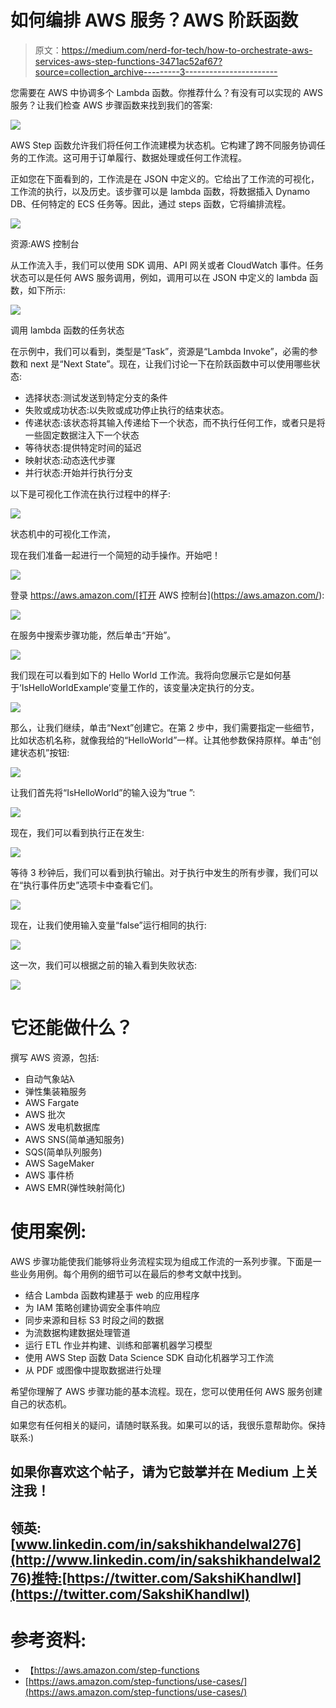 # 如何编排 AWS 服务？AWS 阶跃函数

> 原文：<https://medium.com/nerd-for-tech/how-to-orchestrate-aws-services-aws-step-functions-3471ac52af67?source=collection_archive---------3----------------------->

您需要在 AWS 中协调多个 Lambda 函数。你推荐什么？有没有可以实现的 AWS 服务？让我们检查 AWS 步骤函数来找到我们的答案:

![](img/87a3c2db6458fe0721252fb99d7e0133.png)

AWS Step 函数允许我们将任何工作流建模为状态机。它构建了跨不同服务协调任务的工作流。这可用于订单履行、数据处理或任何工作流程。

正如您在下面看到的，工作流是在 JSON 中定义的。它给出了工作流的可视化，工作流的执行，以及历史。该步骤可以是 lambda 函数，将数据插入 Dynamo DB、任何特定的 ECS 任务等。因此，通过 steps 函数，它将编排流程。

![](img/e488c02c96c549a2c15ddf1b9ad06bc2.png)

资源:AWS 控制台

从工作流入手，我们可以使用 SDK 调用、API 网关或者 CloudWatch 事件。任务状态可以是任何 AWS 服务调用，例如，调用可以在 JSON 中定义的 lambda 函数，如下所示:

![](img/3bb6743c6023860c01a8f66c60fa86a1.png)

调用 lambda 函数的任务状态

在示例中，我们可以看到，类型是“Task”，资源是“Lambda Invoke”，必需的参数和 next 是“Next State”。现在，让我们讨论一下在阶跃函数中可以使用哪些状态:

*   选择状态:测试发送到特定分支的条件
*   失败或成功状态:以失败或成功停止执行的结束状态。
*   传递状态:该状态将其输入传递给下一个状态，而不执行任何工作，或者只是将一些固定数据注入下一个状态
*   等待状态:提供特定时间的延迟
*   映射状态:动态迭代步骤
*   并行状态:开始并行执行分支

以下是可视化工作流在执行过程中的样子:

![](img/326fb5b4964ea1c8a1e978018f26c176.png)

状态机中的可视化工作流，

现在我们准备一起进行一个简短的动手操作。开始吧！

![](img/0babbda0557cf147b43d14f4be4231ad.png)

登录 https://aws.amazon.com/[打开 AWS 控制台](https://aws.amazon.com/):

![](img/ef71e2b1056f503025ead465e13f28b2.png)

在服务中搜索步骤功能，然后单击“开始”。

![](img/857c7df98f306a20453d62d5a593f52a.png)

我们现在可以看到如下的 Hello World 工作流。我将向您展示它是如何基于‘IsHelloWorldExample’变量工作的，该变量决定执行的分支。

![](img/70158040403b2af38b8090a60a938d61.png)

那么，让我们继续，单击“Next”创建它。在第 2 步中，我们需要指定一些细节，比如状态机名称，就像我给的“HelloWorld”一样。让其他参数保持原样。单击“创建状态机”按钮:

![](img/a821ba73187dac4a6740adfb0c73b00a.png)

让我们首先将“IsHelloWorld”的输入设为“true ”:

![](img/9b1e0ae20790dc3e73a0805d91e08294.png)

现在，我们可以看到执行正在发生:

![](img/3e87ef0664c36191d2255926f509cf5d.png)

等待 3 秒钟后，我们可以看到执行输出。对于执行中发生的所有步骤，我们可以在“执行事件历史”选项卡中查看它们。

![](img/07bbd9823a6f33cc3b7a6abad9c6e3de.png)

现在，让我们使用输入变量“false”运行相同的执行:

![](img/19a2d342a46888be6e5ff6185d4403c6.png)

这一次，我们可以根据之前的输入看到失败状态:

![](img/011cf391a98e95698d14dabdfe40d8e4.png)

# 它还能做什么？

撰写 AWS 资源，包括:

*   自动气象站λ
*   弹性集装箱服务
*   AWS Fargate
*   AWS 批次
*   AWS 发电机数据库
*   AWS SNS(简单通知服务)
*   SQS(简单队列服务)
*   AWS SageMaker
*   AWS 事件桥
*   AWS EMR(弹性映射简化)

# 使用案例:

AWS 步骤功能使我们能够将业务流程实现为组成工作流的一系列步骤。下面是一些业务用例。每个用例的细节可以在最后的参考文献中找到。

*   结合 Lambda 函数构建基于 web 的应用程序
*   为 IAM 策略创建协调安全事件响应
*   同步来源和目标 S3 时段之间的数据
*   为流数据构建数据处理管道
*   运行 ETL 作业并构建、训练和部署机器学习模型
*   使用 AWS Step 函数 Data Science SDK 自动化机器学习工作流
*   从 PDF 或图像中提取数据进行处理

希望你理解了 AWS 步骤功能的基本流程。现在，您可以使用任何 AWS 服务创建自己的状态机。

如果您有任何相关的疑问，请随时联系我。如果可以的话，我很乐意帮助你。保持联系:)

## 如果你喜欢这个帖子，请为它鼓掌并在 Medium 上关注我！

## 领英:[www.linkedin.com/in/sakshikhandelwal276](http://www.linkedin.com/in/sakshikhandelwal276)推特:[https://twitter.com/SakshiKhandlwl](https://twitter.com/SakshiKhandlwl)

# 参考资料:

*   【https://aws.amazon.com/step-functions 
*   [https://aws.amazon.com/step-functions/use-cases/](https://aws.amazon.com/step-functions/use-cases/)